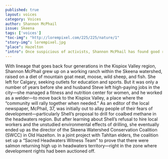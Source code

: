 ```yaml
---
published: true
layout: voices
category: Voices
author: Shannon McPhail
issue: Skeena
tags: ['voices']
"toc-img": "http://lorempixel.com/225/225/nature/1"
"story-img": lorempixel.jpg
"place": Hazelton
"intro": Once suspicious of activists, Shannon McPhail has found good reason to join them, and lead them.
---
```

With lineage that goes back four generations in the Kispiox Valley region, Shannon McPhail grew up on a working ranch within the Skeena watershed, raised on a diet of mountain goat meat, moose, wild sheep, and fish.
She left for Calgary, seeking outlets for education and sports. But it was only a number of years before she and husband Steve left high-paying jobs in the city—she managed a fitness and nutrition center for women, and he worked as a welder—to move back to the Kispiox Valley, a place where the “community will rally together when needed.” 
As an editor of the local newspaper, McPhail, 37, was initially out to allay people of their fears of development—particularly Shell’s proposal to drill for coalbed methane in the headwaters region. But after learning about Shell’s refusal to hire local workers and the unstudied environmental effects of drilling, she eventually ended up as the director of the Skeena Watershed Conservation Coalition (SWCC) in Old Hazelton. In a joint project with Tahltan elders, the coalition set up a “Sacred Headwaters Witness Team” to prove that there were salmon returning high up in headwaters territory—right in the zone where development rights had been auctioned off.  
